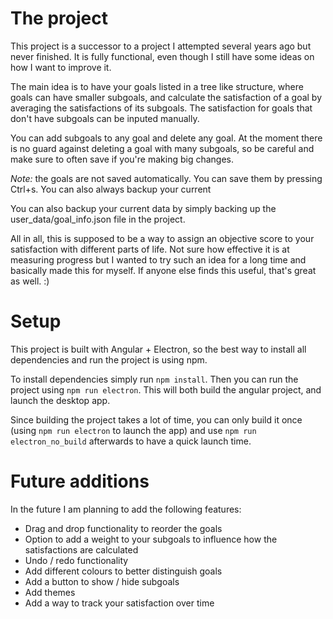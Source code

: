 # The project

This project is a successor to a project I attempted several years ago but never finished. It is fully functional, even though I still have some ideas on how I want to improve it.

The main idea is to have your goals listed in a tree like structure, where goals can have smaller subgoals, and calculate the satisfaction of a goal by averaging the satisfactions of its subgoals. The satisfaction for goals that don't have subgoals can be inputed manually.

You can add subgoals to any goal and delete any goal. At the moment there is no guard against deleting a goal with many subgoals, so be careful and make sure to often save if you're making big changes.

_Note:_ the goals are not saved automatically. You can save them by pressing Ctrl+s. You can also always backup your current 

You can also backup your current data by simply backing up the user_data/goal_info.json file in the project.

All in all, this is supposed to be a way to assign an objective score to your satisfaction with different parts of life. Not sure how effective it is at measuring progress but I wanted to try such an idea for a long time and basically made this for myself. If anyone else finds this useful, that's great as well. :)

# Setup

This project is built with Angular + Electron, so the best way to install all dependencies and run the project is using npm. 

To install dependencies simply run `npm install`. Then you can run the project using `npm run electron`. This will both build the angular project, and launch the desktop app.

Since building the project takes a lot of time, you can only build it once (using `npm run electron` to launch the app) and use `npm run electron_no_build` afterwards to have a quick launch time.

# Future additions

In the future I am planning to add the following features:
* Drag and drop functionality to reorder the goals
* Option to add a weight to your subgoals to influence how the satisfactions are calculated
* Undo / redo functionality
* Add different colours to better distinguish goals
* Add a button to show / hide subgoals
* Add themes
* Add a way to track your satisfaction over time
